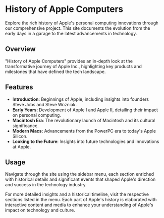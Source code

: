 # History of Apple Computers

Explore the rich history of Apple's personal computing innovations through our comprehensive project. This site documents the evolution from the early days in a garage to the latest advancements in technology.

## Overview

"History of Apple Computers" provides an in-depth look at the transformative journey of Apple Inc., highlighting key products and milestones that have defined the tech landscape.

## Features

- **Introduction**: Beginnings of Apple, including insights into founders Steve Jobs and Steve Wozniak.
- **Early Years**: Development of Apple I and Apple II, detailing their impact on personal computing.
- **Macintosh Era**: The revolutionary launch of Macintosh and its cultural significance.
- **Modern Macs**: Advancements from the PowerPC era to today's Apple Silicon.
- **Looking to the Future**: Insights into future technologies and innovations at Apple.

## Usage

Navigate through the site using the sidebar menu, each section enriched with historical details and significant events that shaped Apple's direction and success in the technology industry.

For more detailed insights and a historical timeline, visit the respective sections listed in the menu. Each part of Apple's history is elaborated with interactive content and media to enhance your understanding of Apple's impact on technology and culture.
